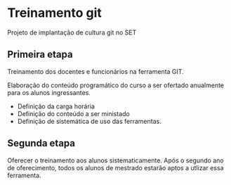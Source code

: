 # Treinamento git
Projeto de implantação de cultura git no SET

## Primeira etapa

Treinamento dos docentes e funcionários na ferramenta GIT.

Elaboração do conteúdo programático do curso a ser ofertado anualmente para os alunos ingressantes.
* Definição da carga horária
* Definição do conteúdo a ser ministado
* Definição de sistemática de uso das ferramentas.

## Segunda etapa

Oferecer o treinamento aos alunos sistematicamente.
Após o segundo ano de oferecimento, todos os alunos de mestrado estarão aptos a utlizar essa ferramenta.
